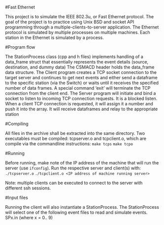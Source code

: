 #Fast Ethernet

This project is to simulate the IEEE 802.3u, or Fast Ethernet protocol.
The goal of the project is to practice using Unix BSD and socket API programming through
a multiple-clients-to-server application. The Ethernet protocol is simulated by multiple
processes on multiple machines. Each station in the Ethernet is simulated by
a process.

#Program flow

The StationProcess class (cpp and h files) implements handling of a data_frame struct that essentially represents the event details (source, destination, and dummy data)
The CSMACD header holds the data_frame data structure.
The Client program creates a TCP socket connection to the target server and continues to get next events and either send a dataframe to the specific station (via the Switch) or waits until it receives the specified number of data frames. A special command ‘exit’ will terminate the TCP connection from the client end.
The Server program will initiate and bind a socket to listen to incoming TCP connection requests. It is a blocked listen. When a client TCP connection is requested, it will assign it a number and push it into the array. It will receive dataframes and relay to the appropriate station

#Compiling

All files in the archive shall be extracted into the same directory. Two executables
must be compiled: tcpserver.o and tcpclient.o, which are compile via the commandline
instructions:
`make tcps`
`make tcpo`

#Running

Before running, make note of the IP address of the machine that will run the server (use `ifconfig`).
Run the respective server and client(s) with:
`./tcpserver.o`
`./tcpclient.o <IP address of machine running server>`

Note: multiple clients can be executed to connect to the server with different ssh sessions.

#Input files

Running the client will also instantiate a StationProcess. The StationProcess will
select one of the following event files to read and simulate events.
SPx.in (where x = 0.. 9)
